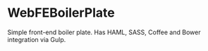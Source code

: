 WebFEBoilerPlate
================

Simple front-end boiler plate. Has HAML, SASS, Coffee and Bower integration via Gulp. 
